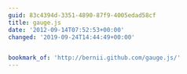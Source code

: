 ```yaml
---
guid: 83c4394d-3351-4890-87f9-4005edad58cf
title: gauge.js
date: '2012-09-14T07:52:53+00:00'
changed: '2019-09-24T14:44:49+00:00'


bookmark_of: 'http://bernii.github.com/gauge.js/'
---
```




